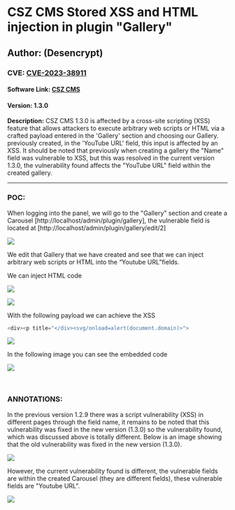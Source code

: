# CSZ CMS Stored XSS and HTML injection in plugin "Gallery"

## Author: (Desencrypt)

### CVE: [CVE-2023-38911]()

#### **Software Link**: [CSZ CMS](https://www.cszcms.com/)
#### **Version**: 1.3.0



**Description:** CSZ CMS 1.3.0 is affected by a cross-site scripting (XSS) feature that allows attackers to execute arbitrary web scripts or HTML via a crafted payload entered in the 'Gallery' section and choosing our Gallery. previously created, in the 'YouTube URL' field, this input is affected by an XSS.
It should be noted that previously when creating a gallery the "Name" field was vulnerable to XSS, but this was resolved in the current version 1.3.0, the vulnerability found affects the "YouTube URL" field within the created gallery.


---

### POC:


When logging into the panel, we will go to the "Gallery" section and create a Carousel [http://localhost/admin/plugin/gallery], the vulnerable field is located at [http://localhost/admin/plugin/gallery/edit/2]

![](https://hackmd.io/_uploads/SyPn0le52.png)




We edit that Gallery that we have created and see that we can inject arbitrary web scripts or HTML into the “Youtube URL”fields.


We can inject HTML code


![](https://hackmd.io/_uploads/S1de1-eq2.png)



![](https://hackmd.io/_uploads/r1GmkWlcn.png)


With the following payload we can achieve the XSS

```js
<div><p title="</div><svg/onload=alert(document.domain)>">
```


![](https://hackmd.io/_uploads/rJ3VyWxqn.png)



In the following image you can see the embedded code

![](https://hackmd.io/_uploads/SkYP1Ze93.png)


</br>

### ANNOTATIONS:

In the previous version 1.2.9 there was a script vulnerability (XSS) in different pages through the field name, it remains to be noted that this vulnerability was fixed in the new version (1.3.0) so the vulnerability found, which was discussed above is totally different.
Below is an image showing that the old vulnerability was fixed in the new version (1.3.0).

![](https://hackmd.io/_uploads/HkhjyZl53.png)


However, the current vulnerability found is different, the vulnerable fields are within the created Carousel (they are different fields), these vulnerable fields are "Youtube URL".

![](https://hackmd.io/_uploads/BJoqy-g9h.png)
